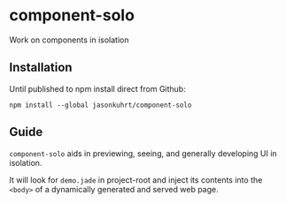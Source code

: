 # component-solo
Work on components in isolation


## Installation

Until published to npm install direct from Github:

    npm install --global jasonkuhrt/component-solo

## Guide

`component-solo` aids in previewing, seeing, and generally developing UI in isolation.

It will look for `demo.jade` in project-root and inject its contents into the `<body>` of a dynamically generated and served web page.
